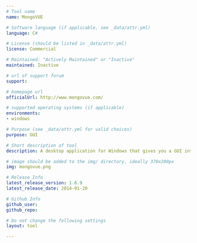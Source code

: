 ```yaml
---
# Tool name
name: MongoVUE

# Software language (if applicable, see _data/attr.yml)
language: C#

# License (should be listed in _data/attr.yml)
license: Commercial

# Maintained: "Actively Maintained" or "Inactive"
maintained: Inactive

# url of support forum
support: 

# homepage url
officialUrl: http://www.mongovue.com/

# supported operating systems (if applicable)
environments:
- windows

# Purpose (see _data/attr.yml for valid choices)
purpose: GUI

# Short description of tool
description: A desktop application for Windows that gives you a GUI interface to work with MongoDB.

# image should be added to the img/ directory, ideally 370x200px
img: mongovue.png

# Release Info
latest_release_version: 1.6.9
latest_release_date: 2014-01-20

# Github Info
github_user: 
github_repo: 

# Do not change the following settings
layout: tool

---
```


